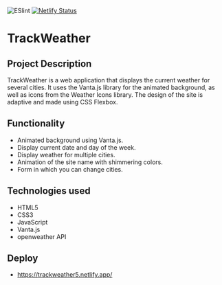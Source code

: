 ![ESlint](https://github.com/JustGitHubUserid9292/weather-site/actions/workflows/main.yml/badge.svg) [![Netlify Status](https://api.netlify.com/api/v1/badges/361cca78-ae3d-4c75-af94-3e5c81aea429/deploy-status)](https://app.netlify.com/sites/dreamy-clafoutis-af57b2/deploys)

# TrackWeather

## Project Description

TrackWeather is a web application that displays the current weather for several cities. It uses the Vanta.js library for the animated background, as well as icons from the Weather Icons library. The design of the site is adaptive and made using CSS Flexbox. 

## Functionality

- Animated background using Vanta.js.
- Display current date and day of the week.
- Display weather for multiple cities.
- Animation of the site name with shimmering colors.
- Form in which you can change cities.

## Technologies used

- HTML5
- CSS3
- JavaScript
- Vanta.js
- openweather API

## Deploy

- https://trackweather5.netlify.app/